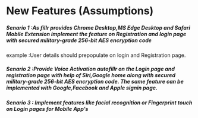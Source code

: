 # New Features (Assumptions)

##### Senario 1 :*As fillr provides Chrome Desktop,MS Edge Desktop and Safari Mobile Extension implement the feature on Registration and login page with secured military-grade 256-bit AES encryption code*
 example :User details should prepopulate on login and Registration page.
##### Senario 2 :*Provide Voice Activation autofillr on the Login page and registration page with help of  Siri,Google home along with secured military-grade 256-bit AES encryption code. The same feature can be implemented with Google,Facebook and Apple signin page.*
##### Senario 3 : *Implement features like facial recognition or Fingerprint touch on Login pages for Mobile App's* 









